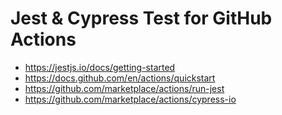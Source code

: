 # Jest & Cypress Test for GitHub Actions

* https://jestjs.io/docs/getting-started
* https://docs.github.com/en/actions/quickstart
* https://github.com/marketplace/actions/run-jest
* https://github.com/marketplace/actions/cypress-io